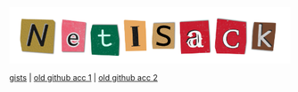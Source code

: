 ![NETiSACK Logo](logo.png)

[gists](https://gist.github.com/NETiSACK) | [old github acc 1](https://github.com/fault2004) | [old github acc 2](https://github.com/landonMF4)
